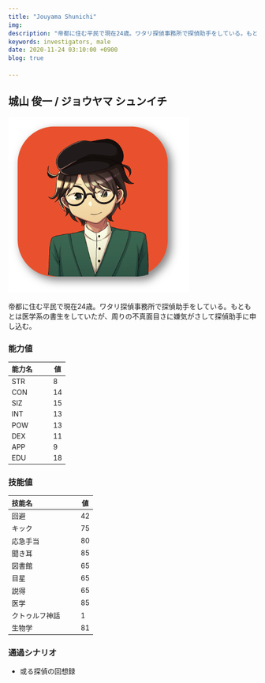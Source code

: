 ```yaml
---
title: "Jouyama Shunichi"
img: 
description: "帝都に住む平民で現在24歳。ワタリ探偵事務所で探偵助手をしている。もともとは医学系の書生をしていたが、"
keywords: investigators, male
date: 2020-11-24 03:10:00 +0900
blog: true

---
```


## 城山 俊一 / ジョウヤマ シュンイチ

![icon](../../../images/icon-shunichi.png)

帝都に住む平民で現在24歳。ワタリ探偵事務所で探偵助手をしている。もともとは医学系の書生をしていたが、周りの不真面目さに嫌気がさして探偵助手に申し込む。

### 能力値
|能力名  |　　値|
|--------|------|
|STR     |　　8 |
|CON     |　　14|
|SIZ     |　　15|
|INT     |　　13|
|POW     |　　13|
|DEX     |　　11|
|APP     |　　9 |
|EDU     |　　18|

### 技能値
|技能名              |　　値|
|:-------------------|------|
|回避                |　　42|
|キック              |　　75|
|応急手当            |　　80|
|聞き耳              |　　85|
|図書館              |　　65|
|目星                |　　65|
|説得                |　　65|
|医学                |　　85|
|クトゥルフ神話      |　　1 |
|生物学              |　　81|

### 通過シナリオ
- 或る探偵の回想録